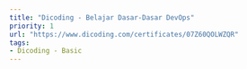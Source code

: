 ```yaml
---
title: "Dicoding - Belajar Dasar-Dasar DevOps"
priority: 1
url: "https://www.dicoding.com/certificates/07Z60QOLWZQR"
tags:
- Dicoding - Basic
---
```

